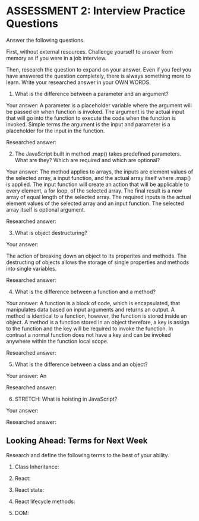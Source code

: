 # ASSESSMENT 2: Interview Practice Questions

Answer the following questions.

First, without external resources. Challenge yourself to answer from memory as if you were in a job interview.

Then, research the question to expand on your answer. Even if you feel you have answered the question completely, there is always something more to learn. Write your researched answer in your OWN WORDS.

1. What is the difference between a parameter and an argument?

  Your answer: A parameter is a placeholder variable where the argument will be passed on when function is invoked. The argument is the actual input that will go into the function to execute the code when the function is invoked. Simple terms the argument is the input and parameter is a placeholder for the input in the function.


  Researched answer:



2. The JavaScript built in method .map() takes predefined parameters. What are they? Which are required and which are optional?

  Your answer: The method applies to arrays, the inputs are element values of the selected array, a input function, and the actual array itself where .map() is applied. The input function will create an action that will be applicable to every element, a for loop, of the selected array. The final result is a new array of equal length of the selected array. The required inputs is the actual element values of the selected array and an input function. The selected array itself is optional argument. 

  Researched answer:



3. What is object destructuring?

  Your answer:

The action of breaking down an object to its properites and methods. The destructing of objects allows the storage of single properties and methods into single variables. 


  Researched answer:



4. What is the difference between a function and a method?

  Your answer: A function is a block of code, which is encapsulated, that manipulates data based on input arguments and returns an output. A method is identical to a function, however, the function is stored inside an object. A method is a function stored in an object therefore, a key is assign to the function and the key will be required to invoke the function. In contrast a normal function does not have a key and can be invoked anywhere within the function local scope.

  Researched answer:



5. What is the difference between a class and an object?

  Your answer:
 An 


  Researched answer:



6. STRETCH: What is hoisting in JavaScript?

  Your answer:

  Researched answer:



## Looking Ahead: Terms for Next Week

Research and define the following terms to the best of your ability.

1. Class Inheritance:

2. React:

3. React state:

4. React lifecycle methods:

5. DOM:
